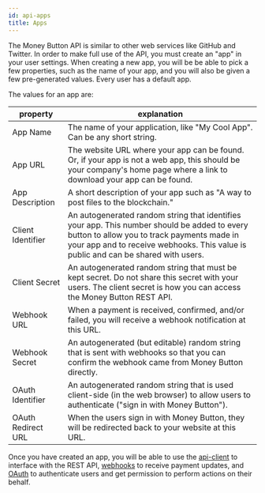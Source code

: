 ```yaml
---
id: api-apps
title: Apps
---
```


The Money Button API is similar to other web services like GitHub and Twitter.
In order to make full use of the API, you must create an "app" in your user
settings. When creating a new app, you will be be able to pick a few properties,
such as the name of your app, and you will also be given a few pre-generated
values. Every user has a default app.

The values for an app are:

| property           | explanation                                                                                                                                                                                                                      |
|--------------------|----------------------------------------------------------------------------------------------------------------------------------------------------------------------------------------------------------------------------------|
| App Name           | The name of your application, like "My Cool App". Can be any short string.                                                                                                                                                       |
| App URL            | The website URL where your app can be found. Or, if your app is not a web app, this should be your company's home page where a link to download your app can be found.                                                           |
| App Description    | A short description of your app such as "A way to post files to the blockchain."                                                                                                                                                 |
| Client Identifier  | An autogenerated random string that identifies your app. This number should be added to every button to allow you to track payments made in your app and to receive webhooks. This value is public and can be shared with users. |
| Client Secret      | An autogenerated random string that must be kept secret. Do not share this secret with your users. The client secret is how you can access the Money Button REST API.                                                            |
| Webhook URL        | When a payment is received, confirmed, and/or failed, you will receive a webhook notification at this URL.                                                                                                                       |
| Webhook Secret     | An autogenerated (but editable) random string that is sent with webhooks so that you can confirm the webhook came from Money Button directly.                                                                                    |
| OAuth Identifier   | An autogenerated random string that is used client-side (in the web browser) to allow users to authenticate ("sign in with Money Button").                                                                                       |
| OAuth Redirect URL | When the users sign in with Money Button, they will be redirected back to your website at this URL.                                                                                                                              |

Once you have created an app, you will be able to use the
[api-client](api-client.html) to interface with the REST API,
[webhooks](api-webhooks.html) to receive payment updates, and
[OAuth](api-oauth.html) to authenticate users and get permission to perform
actions on their behalf.
